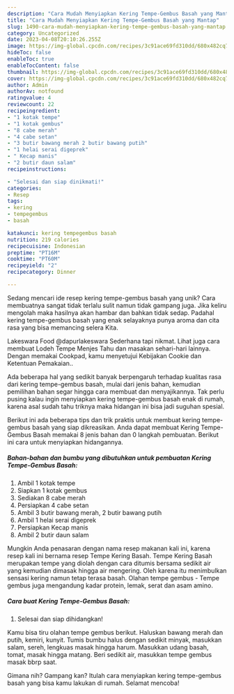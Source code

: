 ```yaml
---
description: "Cara Mudah Menyiapkan Kering Tempe-Gembus Basah yang Mantap"
title: "Cara Mudah Menyiapkan Kering Tempe-Gembus Basah yang Mantap"
slug: 1490-cara-mudah-menyiapkan-kering-tempe-gembus-basah-yang-mantap
category: Uncategorized
date: 2023-04-08T20:10:26.255Z
image: https://img-global.cpcdn.com/recipes/3c91ace69fd310dd/680x482cq70/kering-tempe-gembus-basah-foto-resep-utama.jpg
hideToc: false
enableToc: true
enableTocContent: false
thumbnail: https://img-global.cpcdn.com/recipes/3c91ace69fd310dd/680x482cq70/kering-tempe-gembus-basah-foto-resep-utama.jpg
cover: https://img-global.cpcdn.com/recipes/3c91ace69fd310dd/680x482cq70/kering-tempe-gembus-basah-foto-resep-utama.jpg
author: Admin
authorAv: notfound
ratingvalue: 4
reviewcount: 22
recipeingredient:
- "1 kotak tempe"
- "1 kotak gembus"
- "8 cabe merah"
- "4 cabe setan"
- "3 butir bawang merah 2 butir bawang putih"
- "1 helai serai digeprek"
- " Kecap manis"
- "2 butir daun salam"
recipeinstructions:

- "Selesai dan siap dinikmati!"
categories:
- Resep
tags:
- kering
- tempegembus
- basah

katakunci: kering tempegembus basah 
nutrition: 219 calories
recipecuisine: Indonesian
preptime: "PT16M"
cooktime: "PT60M"
recipeyield: "2"
recipecategory: Dinner

---
```





Sedang mencari ide resep kering tempe-gembus basah yang unik? Cara membuatnya sangat tidak terlalu sulit namun tidak gampang juga. Jika keliru mengolah maka hasilnya akan hambar dan bahkan tidak sedap. Padahal kering tempe-gembus basah yang enak selayaknya punya aroma dan cita rasa yang bisa memancing selera Kita.





Lakeswara Food @dapurlakeswara Sederhana tapi nikmat. Lihat juga cara membuat Lodeh Tempe Menjes Tahu dan masakan sehari-hari lainnya. Dengan memakai Cookpad, kamu menyetujui Kebijakan Cookie dan Ketentuan Pemakaian..

Ada beberapa hal yang sedikit banyak berpengaruh terhadap kualitas rasa dari kering tempe-gembus basah, mulai dari jenis bahan, kemudian pemilihan bahan segar hingga cara membuat dan menyajikannya. Tak perlu pusing kalau ingin menyiapkan kering tempe-gembus basah enak di rumah, karena asal sudah tahu triknya maka hidangan ini bisa jadi suguhan spesial.






Berikut ini ada beberapa tips dan trik praktis untuk membuat kering tempe-gembus basah yang siap dikreasikan. Anda dapat membuat Kering Tempe-Gembus Basah memakai 8 jenis bahan dan 0 langkah pembuatan. Berikut ini cara untuk menyiapkan hidangannya.

<!--inarticleads1-->

##### Bahan-bahan dan bumbu yang dibutuhkan untuk pembuatan Kering Tempe-Gembus Basah:

1. Ambil 1 kotak tempe
1. Siapkan 1 kotak gembus
1. Sediakan 8 cabe merah
1. Persiapkan 4 cabe setan
1. Ambil 3 butir bawang merah, 2 butir bawang putih
1. Ambil 1 helai serai digeprek
1. Persiapkan  Kecap manis
1. Ambil 2 butir daun salam


Mungkin Anda penasaran dengan nama resep makanan kali ini, karena resep kali ini bernama resep Tempe Kering Basah. Tempe Kering Basah merupakan tempe yang diolah dengan cara ditumis bersama sedikit air yang kemudian dimasak hingga air mengering. Oleh karena itu menimbulkan sensasi kering namun tetap terasa basah. Olahan tempe gembus - Tempe gembus juga mengandung kadar protein, lemak, serat dan asam amino. 

<!--inarticleads2-->

##### Cara buat Kering Tempe-Gembus Basah:


1. Selesai dan siap dihidangkan!

Kamu bisa tiru olahan tempe gembus berikut. Haluskan bawang merah dan putih, kemiri, kunyit. Tumis bumbu halus dengan sedikit minyak, masukkan salam, sereh, lengkuas masak hingga harum. Masukkan udang basah, tomat, masak hingga matang. Beri sedikit air, masukkan tempe gembus masak bbrp saat. 

Gimana nih? Gampang kan? Itulah cara menyiapkan kering tempe-gembus basah yang bisa kamu lakukan di rumah. Selamat mencoba!
